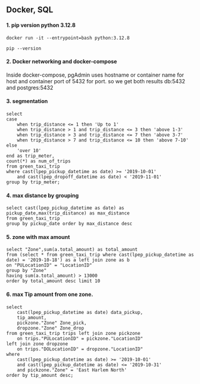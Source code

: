 
## Docker, SQL


#### 1. pip version python 3.12.8
```
docker run -it --entrypoint=bash python:3.12.8
``` 
```
pip --version
```

#### 2. Docker networking and docker-compose
Inside docker-compose, pgAdmin uses hostname or container name for host and container port of 5432 for port. so we get both results db:5432 and postgres:5432

#### 3. segmentation
```
select 
case 
	when trip_distance <= 1 then 'Up to 1'
	when trip_distance > 1 and trip_distance <= 3 then 'above 1-3'
	when trip_distance > 3 and trip_distance <= 7 then 'above 3-7'
	when trip_distance > 7 and trip_distance <= 10 then 'above 7-10'
else 
	'over 10'
end as trip_meter,
count(*) as num_of_trips
from green_taxi_trip
where cast(lpep_pickup_datetime as date) >= '2019-10-01'
	and cast(lpep_dropoff_datetime as date) < '2019-11-01'
group by trip_meter;
```
#### 4. max distance by grouping
```
select cast(lpep_pickup_datetime as date) as pickup_date,max(trip_distance) as max_distance
from green_taxi_trip
group by pickup_date order by max_distance desc
```

#### 5. zone with max amount

```
select "Zone",sum(a.total_amount) as total_amount
from (select * from green_taxi_trip where cast(lpep_pickup_datetime as date) = '2019-10-18') as a left join zone as b
on "PULocationID" = "LocationID"
group by "Zone"
having sum(a.total_amount) > 13000
order by total_amount desc limit 10
```

#### 6. max Tip amount from one zone.
```
select
	cast(lpep_pickup_datetime as date) data_pickup,
	tip_amount,
	pickzone."Zone" Zone_pick,
	dropzone."Zone" Zone_drop
from green_taxi_trip trips left join zone pickzone
	on trips."PULocationID" = pickzone."LocationID"
left join zone dropzone
	on trips."DOLocationID" = dropzone."LocationID"
where 
	cast(lpep_pickup_datetime as date) >= '2019-10-01'
	and cast(lpep_pickup_datetime as date) <= '2019-10-31'
	and pickzone."Zone" = 'East Harlem North'
order by tip_amount desc;
```